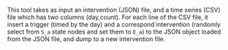 This tool takes as input an intervention (JSON) file, and a time series (CSV) file which has two columns (day,count). For each line of the CSV file, it insert a trigger (timed by the day) and a correspond intervention (randomly select from `S_a` state nodes and set them to `E_a`) to the JSON object loaded from the JSON file, and dump to a new intervention file.
